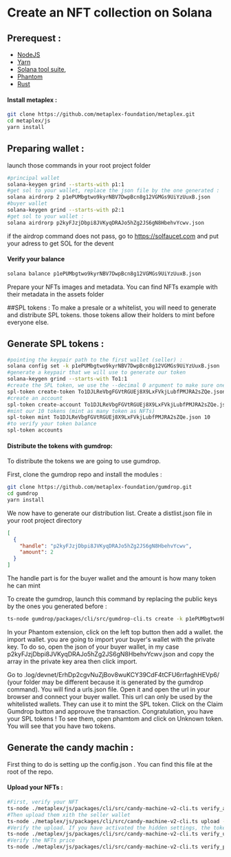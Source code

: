 # Create an NFT collection on Solana

## Prerequest :

- [NodeJS](https://nodejs.org/en/ "NodeJS")
- [Yarn](https://classic.yarnpkg.com/lang/en/docs/install/ "Yarn")
- [Solana tool suite](https://docs.solana.com/cli/install-solana-cli-tools "Solana tool suite"),
- [Phantom](https://phantom.app/download "Phantom")
- [Rust](https://www.rust-lang.org/tools/install "Rust")

#### Install metaplex :

```bash
git clone https://github.com/metaplex-foundation/metaplex.git
cd metaplex/js
yarn install
```

## Preparing wallet :

launch those commands in your root project folder

```bash
#principal wallet
solana-keygen grind --starts-with p1:1
#get sol to your wallet, replace the json file by the one generated :
solana airdrorp 2 p1ePUMbgtwo9kyrNBV7DwpBcn8g12VGMGs9UiYzUuxB.json
#buyer wallet
solana-keygen grind --starts-with p2:1
#get sol to your wallet :
solana airdrorp p2kyFJzjDbpi8JVKyqDRAJo5hZg2JS6gN8HbehvYcwv.json
```

if the airdrop command does not pass, go to https://solfaucet.com and put your adress to get SOL for the devent

#### Verify your balance

```bash
solana balance p1ePUMbgtwo9kyrNBV7DwpBcn8g12VGMGs9UiYzUuxB.json
```

Prepare your NFTs images and metadata. You can find NFTs example with their metadata in the assets folder

##SPL tokens :
To make a presale or a whitelist, you will need to generate and distribute SPL tokens. those tokens allow their holders to mint before everyone else.

## Generate SPL tokens :

```bash
#pointing the keypair path to the first wallet (seller) :
solana config set -k p1ePUMbgtwo9kyrNBV7DwpBcn8g12VGMGs9UiYzUuxB.json
#generate a keypair that we will use to generate our token
solana-keygen grind --starts-with To1:1
#create the SPL token, we use the --decimal 0 argument to make sure one token is equal to one token
spl-token create-token To1DJLReVbgFGVtRGUEj8X9LxFVkjLubfPMJRA2sZQe.json --decimals 0
#create an account
spl-token create-account To1DJLReVbgFGVtRGUEj8X9LxFVkjLubfPMJRA2sZQe.json
#mint our 10 tokens (mint as many token as NFTs)
spl-token mint To1DJLReVbgFGVtRGUEj8X9LxFVkjLubfPMJRA2sZQe.json 10
#to verify your token balance
spl-token accounts
```

#### Distribute the tokens with gumdrop:

To distribute the tokens we are going to use gumdrop.

First, clone the gumdrop repo and install the modules :

```bash
git clone https://github.com/metaplex-foundation/gumdrop.git
cd gumdrop
yarn install
```

We now have to generate our distribution list. Create a distlist.json file in your root project directory

```json
[
  {
    "handle": "p2kyFJzjDbpi8JVKyqDRAJo5hZg2JS6gN8HbehvYcwv",
    "amount": 2
  }
]
```

The handle part is for the buyer wallet and the amount is how many token he can mint

To create the gumdrop, launch this command by replacing the public keys by the ones you generated before :

```bash
ts-node gumdrop/packages/cli/src/gumdrop-cli.ts create -k p1ePUMbgtwo9kyrNBV7DwpBcn8g12VGMGs9UiYzUuxB.json --claim-integration transfer --transfer-mint To1DJLReVbgFGVtRGUEj8X9LxFVkjLubfPMJRA2sZQe --distribution-method wallets --distribution-list dislist.json
```

In your Phantom extension, click on the left top button then add a wallet. the import wallet. you are going to import your buyer's wallet with the private key. To do so, open the json of your buyer wallet, in my case p2kyFJzjDbpi8JVKyqDRAJo5hZg2JS6gN8HbehvYcwv.json and copy the array in the private key area then click import.

Go to .log/devnet/ErhDp2cgvNuZjBov8wuKCY39CdF4tCFU6rrfaghHEVp6/ (your folder may be different because it is generated by the gumdrop command). You will find a urls.json file. Open it and open the url in your browser and connect your buyer wallet. This url can only be used by the whitelisted wallets. They can use it to mint the SPL token.
Click on the Claim Gumdrop button and approuve the transaction. Congratulation, you have your SPL tokens ! To see them, open phamtom and click on Unknown token. You will see that you have two tokens.

## Generate the candy machin :

First thing to do is setting up the config.json . You can find this file at the root of the repo.

#### Upload your NFTs :

```bash
#First, verify your NFT
ts-node ./metaplex/js/packages/cli/src/candy-machine-v2-cli.ts verify_assets assets
#Then upload them xith the seller wallet
ts-node ./metaplex/js/packages/cli/src/candy-machine-v2-cli.ts upload -k p1ePUMbgtwo9kyrNBV7DwpBcn8g12VGMGs9UiYzUuxB.json -cp config.json assets
#Verify the upload. If you have activated the hidden settings, the tokens will not be onchain, so you will have an error message "Error: not all NFTs checked out."
ts-node ./metaplex/js/packages/cli/src/candy-machine-v2-cli.ts verify_upload -k p1ePUMbgtwo9kyrNBV7DwpBcn8g12VGMGs9UiYzUuxB.json
#Verify the NFTs price
ts-node ./metaplex/js/packages/cli/src/candy-machine-v2-cli.ts verify_price -k p1ePUMbgtwo9kyrNBV7DwpBcn8g12VGMGs9UiYzUuxB.json -p 0.005
```
